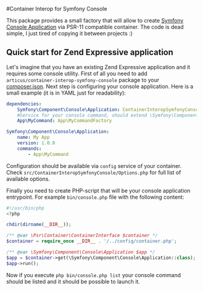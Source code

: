 #Container Interop for Symfony Console

This package provides a small factory that will allow to create [Symfony Console Application](https://symfony.com/doc/current/components/console.html) via PSR-11 compatible container. The code is dead simple, I just tired of copying it between projects :)

## Quick start for Zend Expressive application

Let's imagine that you have an existing Zend Expressive application and it requires some console utility.
First of all you need to add `articus/container-interop-symfony-console` package to your [composer.json](https://getcomposer.org/doc/04-schema.md#require).
Next step is configuring your console application. Here is a small example (it is in YAML just for readability):
```YAML
dependencies:
    Symfony\Component\Console\Application: ContainerInteropSymfonyConsole\Factory
    #Service for your console command, should extend \Symfony\Component\Console\Command\Command
    App\MyCommand: App\MyCommandFactory

Symfony\Component\Console\Application:
    name: My App
    version: 1.0.0
    commands:
        - App\MyCommand
```
Configuration should be available via `config` service of your container. Check `src/ContainerInteropSymfonyConsole/Options.php` for full list of available options.

Finally you need to create PHP-script that will be your console application entrypoint. For example `bin/console.php` file with the following content:

```PHP
#!/usr/bin/php
<?php

chdir(dirname(__DIR__));

/** @var \Psr\Container\ContainerInterface $container */
$container = require_once __DIR__ . '/../config/container.php';

/** @var \Symfony\Component\Console\Application $app */
$app = $container->get(\Symfony\Component\Console\Application::class);
$app->run();
```
Now if you execute `php bin/console.php list` your console command should be listed and it should be possible to launch it.
